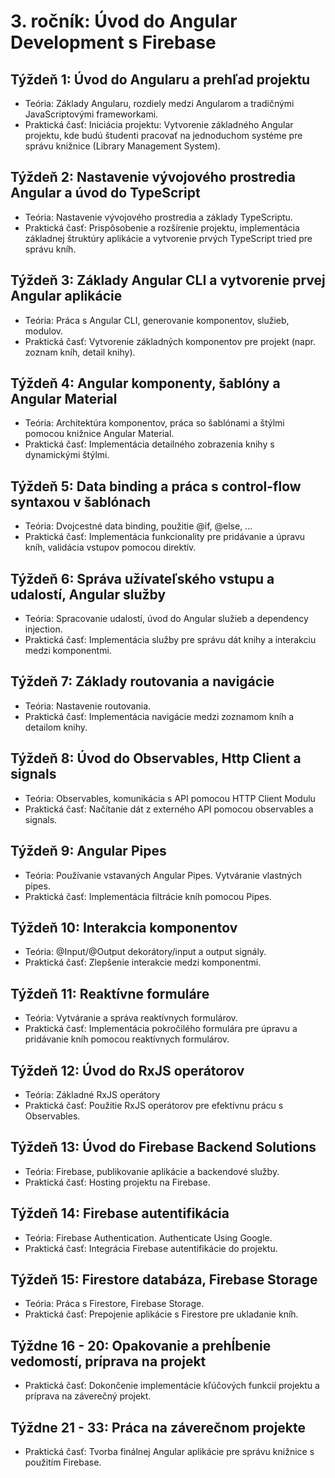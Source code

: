 # 3. ročník: Úvod do Angular Development s Firebase

## Týždeň 1: Úvod do Angularu a prehľad projektu

- Teória: Základy Angularu, rozdiely medzi Angularom a tradičnými JavaScriptovými frameworkami.
- Praktická časť: Iniciácia projektu: Vytvorenie základného Angular projektu, kde budú študenti pracovať na jednoduchom systéme pre správu knižnice (Library Management System).

## Týždeň 2: Nastavenie vývojového prostredia Angular a úvod do TypeScript

- Teória: Nastavenie vývojového prostredia a základy TypeScriptu.
- Praktická časť: Prispôsobenie a rozšírenie projektu, implementácia základnej štruktúry aplikácie a vytvorenie prvých TypeScript tried pre správu kníh.

## Týždeň 3: Základy Angular CLI a vytvorenie prvej Angular aplikácie

- Teória: Práca s Angular CLI, generovanie komponentov, služieb, modulov.
- Praktická časť: Vytvorenie základných komponentov pre projekt (napr. zoznam kníh, detail knihy).

## Týždeň 4: Angular komponenty, šablóny a Angular Material

- Teória: Architektúra komponentov, práca so šablónami a štýlmi pomocou knižnice Angular Material.
- Praktická časť: Implementácia detailného zobrazenia knihy s dynamickými štýlmi.

## Týždeň 5: Data binding a práca s control-flow syntaxou v šablónach

- Teória: Dvojcestné data binding, použitie @if, @else, ...
- Praktická časť: Implementácia funkcionality pre pridávanie a úpravu kníh, validácia vstupov pomocou direktív.

## Týždeň 6: Správa užívateľského vstupu a udalostí, Angular služby

- Teória: Spracovanie udalostí, úvod do Angular služieb a dependency injection.
- Praktická časť: Implementácia služby pre správu dát knihy a interakciu medzi komponentmi.

## Týždeň 7: Základy routovania a navigácie

- Teória: Nastavenie routovania.
- Praktická časť: Implementácia navigácie medzi zoznamom kníh a detailom knihy.

## Týždeň 8: Úvod do Observables, Http Client a signals

- Teória: Observables, komunikácia s API pomocou HTTP Client Modulu
- Praktická časť: Načítanie dát z externého API pomocou observables a signals.

## Týždeň 9: Angular Pipes

- Teória: Používanie vstavaných Angular Pipes. Vytváranie vlastných pipes.
- Praktická časť: Implementácia filtrácie kníh pomocou Pipes.

## Týždeň 10: Interakcia komponentov

- Teória: @Input/@Output dekorátory/input a output signály.
- Praktická časť: Zlepšenie interakcie medzi komponentmi.

## Týždeň 11: Reaktívne formuláre

- Teória: Vytváranie a správa reaktívnych formulárov.
- Praktická časť: Implementácia pokročilého formulára pre úpravu a pridávanie kníh pomocou reaktívnych formulárov.

## Týždeň 12: Úvod do RxJS operátorov

- Teória: Základné RxJS operátory
- Praktická časť: Použitie RxJS operátorov pre efektívnu prácu s Observables.

## Týždeň 13: Úvod do Firebase Backend Solutions

- Teória: Firebase, publikovanie aplikácie a backendové služby.
- Praktická časť: Hosting projektu na Firebase.

## Týždeň 14: Firebase autentifikácia

- Teória: Firebase Authentication. Authenticate Using Google.
- Praktická časť: Integrácia Firebase autentifikácie do projektu.

## Týždeň 15: Firestore databáza, Firebase Storage

- Teória: Práca s Firestore, Firebase Storage.
- Praktická časť: Prepojenie aplikácie s Firestore pre ukladanie kníh.

## Týždne 16 - 20: Opakovanie a prehĺbenie vedomostí, príprava na projekt

- Praktická časť: Dokončenie implementácie kľúčových funkcií projektu a príprava na záverečný projekt.

## Týždne 21 - 33: Práca na záverečnom projekte

- Praktická časť: Tvorba finálnej Angular aplikácie pre správu knižnice s použitím Firebase.